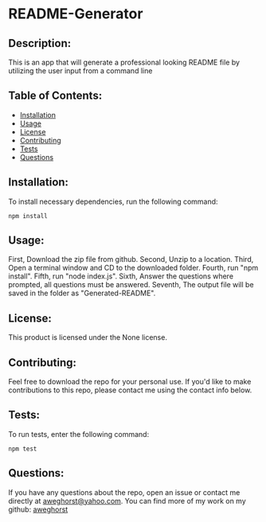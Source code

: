 # README-Generator

  ## Description:

  This is an app that will generate a professional looking README file by utilizing the user input from a command line

  ## Table of Contents:

  - [Installation](#installation)
  - [Usage](#usage)
  - [License](#license)
  - [Contributing](#contributing)
  - [Tests](#tests)
  - [Questions](#questions)

  ## Installation:
  
  To install necessary dependencies, run the following command:

  ```
  npm install
  ```

  ## Usage:

  First, Download the zip file from github.  Second, Unzip to a location.  Third, Open a terminal window and CD to the downloaded folder. Fourth, run "npm install". Fifth, run "node index.js". Sixth, Answer the questions where prompted, all questions must be answered. Seventh, The output file will be saved in the  folder as "Generated-README".

  ## License:

  This product is licensed under the None license.

  ## Contributing:

  Feel free to download the repo for your personal use.  If you'd like to make contributions to this repo, please contact me using the contact info below.

  ## Tests:

  To run tests, enter the following command:

  ```
  npm test
  ```

  ## Questions:

  If you have any questions about the repo, open an issue or contact me directly at aweghorst@yahoo.com.  You can find more of my work on my github: [aweghorst](http://www.github.com/aweghorst)
  
